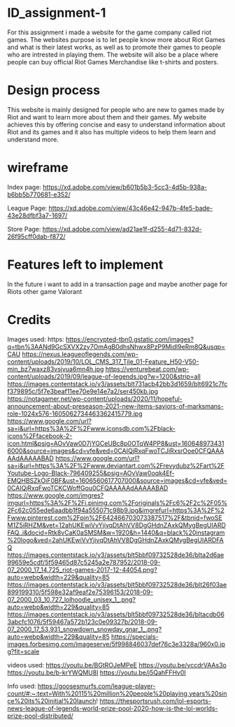 # ID_assignment-1
For this assignment i made a website for the game company called riot games. The websites purpose is to let people know more about Riot Games and what is their latest works, as well as to promote their games to people who are intrested in playing them. The website will also be a place where people can buy official Riot Games Merchandise like t-shirts and posters.

# Design process
This website is mainly designed for people who are new to games made by Riot and want to learn more about them and their games. My website achieves this by offering concise and easy to understand information about Riot and its games and it also has multiple videos to help them learn and understand more.

# wireframe
Index page:
https://xd.adobe.com/view/b601b5b3-5cc3-4d5b-938a-b6bb5b770681-e352/

League Page:
https://xd.adobe.com/view/43c46e42-947b-4fe5-bade-43e28dfbf3a7-1697/

Store Page:
https://xd.adobe.com/view/ad21ae1f-d255-4d71-832d-26f95cff0dab-f872/

# Features left to implement
In the future i want to add in a transaction page and maybe another page for Riots other game Valorant

# Credits
Images used:
https: https://encrypted-tbn0.gstatic.com/images?q=tbn%3AANd9GcSXVX2zy7OmAgB0dhsNhwx8PzP9MidI9eRm8Q&usqp=CAU
https://nexus.leagueoflegends.com/wp-content/uploads/2019/10/LOL_CMS_317_Tile_01-Feature_H50-V50-min_bz7waxz83vsjvua6mn4h.jpg
https://venturebeat.com/wp-content/uploads/2019/09/league-of-legends.jpg?w=1200&strip=all
https://images.contentstack.io/v3/assets/blt731acb42bb3d1659/blt6921c7fcf379895c/5f7e3beaf11ee70e9e14e7a2/ser450kb.jpg
https://notagamer.net/wp-content/uploads/2020/11/hopeful-announcement-about-preseason-2021-new-items-saviors-of-marksmans-role-1024x576-1605062734463362415779.jpg
https://www.google.com/url?sa=i&url=https%3A%2F%2Fwww.iconsdb.com%2Fblack-icons%2Ffacebook-2-icon.html&psig=AOvVaw0D7jYGCeUBc8p0OTqW4PP8&ust=1606489734316000&source=images&cd=vfe&ved=0CAIQjRxqFwoTCJiRxsrOoe0CFQAAAAAdAAAAABAD
https://www.google.com/url?sa=i&url=https%3A%2F%2Fwww.deviantart.com%2Frevydubz%2Fart%2FYoutube-Logo-Black-796409255&psig=AOvVaw0oqk4Ef-EMQHBSZkOiF0BF&ust=1606560617707000&source=images&cd=vfe&ved=0CAIQjRxqFwoTCKCWoffGou0CFQAAAAAdAAAAABAD
https://www.google.com/imgres?imgurl=https%3A%2F%2Fi.pinimg.com%2Foriginals%2Fc6%2F2c%2F05%2Fc62c055ede6aadbb1f94a555071c98b9.jpg&imgrefurl=https%3A%2F%2Fwww.pinterest.com%2Fpin%2F642466703073387517%2F&tbnid=fwoSEM1Z5iRHZM&vet=12ahUKEwiVvYjivqDtAhVV8DgGHdnZAxkQMygBegUIARDFAQ..i&docid=Rtk8vCaK0aSMSM&w=1920&h=1440&q=black%20instagram%20logo&ved=2ahUKEwiVvYjivqDtAhVV8DgGHdnZAxkQMygBegUIARDFAQ
https://images.contentstack.io/v3/assets/blt5bbf09732528de36/blta2d6ae99659e5cdf/5f59465d87c5245a2e787952/2018-09-07_2000_17_14.725_riot-games-2017-12-44054.png?auto=webp&width=229&quality=85
https://images.contentstack.io/v3/assets/blt5bbf09732528de36/blt26f03ae899199310/5f598e32af9eaf2e75396153/2018-09-07_2000_03_10.727_lolhoodie_unisex_1_.png?auto=webp&width=229&quality=85
https://images.contentstack.io/v3/assets/blt5bbf09732528de36/bltacdb063abcfc1076/5f59467a572b123c0e09327b/2018-09-07_2000_17_53.931_snowdown_snowday_gnar_1_.png?auto=webp&width=229&quality=85
https://specials-images.forbesimg.com/imageserve/5f998846037def76c3e3328a/960x0.jpg?fit=scale

videos used:
https://youtu.be/BGtROJeMPeE
https://youtu.be/vccdrVAAs3o
https://youtu.be/b-krYWQMU8I
https://youtu.be/j5QahFFHv0I

Info used:
https://goosesmurfs.com/league-player-count/#:~:text=With%20115%20million%20people%20playing,years%20since%20its%20initial%20launch!
https://thesportsrush.com/lol-esports-news-league-of-legends-world-prize-pool-2020-how-is-the-lol-worlds-prize-pool-distributed/
